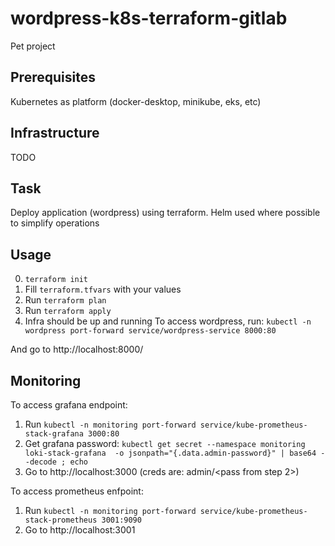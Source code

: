 # wordpress-k8s-terraform-gitlab
Pet project

## Prerequisites
Kubernetes as platform (docker-desktop, minikube, eks, etc)

## Infrastructure
TODO

## Task
Deploy application (wordpress) using terraform. Helm used where possible to simplify operations



## Usage
0. `terraform init`
1. Fill `terraform.tfvars` with your values
2. Run `terraform plan`
3. Run `terraform apply`
4. Infra should be up and running
To access wordpress, run:
  `kubectl -n wordpress port-forward service/wordpress-service 8000:80`

And go to http://localhost:8000/

## Monitoring
To access grafana endpoint:
1. Run `kubectl -n monitoring port-forward service/kube-prometheus-stack-grafana 3000:80`
2. Get grafana password: `kubectl get secret --namespace monitoring loki-stack-grafana  -o jsonpath="{.data.admin-password}" | base64 --decode ; echo`
3. Go to http://localhost:3000 (creds are: admin/<pass from step 2>)

To access prometheus enfpoint:
1. Run `kubectl -n monitoring port-forward service/kube-prometheus-stack-prometheus 3001:9090`
2. Go to http://localhost:3001 
